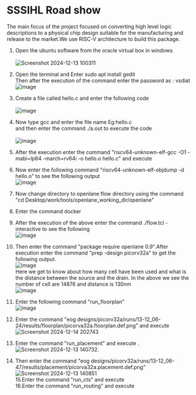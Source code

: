 # SSSIHL Road show
The main focus of the project focused on converting high level logic descriptions to a physical chip design suitable for the manufacturing and release to the market.We use RISC-V architecture to build this package.<br />
1. Open the ubuntu software from the oracle virtual box in windows <br /> <br />
![Screenshot 2024-12-13 100311](https://github.com/user-attachments/assets/1e43c276-b44b-4370-8dfc-cf3b2faac189) <br />
2. Open the terminal and Enter sudo apt install gedit <br /> Then after the execution of the command enter the password as : vsdiat <br />
![image](https://github.com/user-attachments/assets/22dedc56-cdb7-4fe2-b1ab-eb38ace7ef85)<br />
3. Create a file called hello.c and enter  the following code  <br />  <br />
![image](https://github.com/user-attachments/assets/dc4c1eaa-562c-4503-bb5d-09311979c8dc)<br />
4. Now type gcc and enter the file name Eg:hello.c <br /> and then enter the command ./a.out to execute the code <br /><br />
![image](https://github.com/user-attachments/assets/2b3422c1-e714-4896-8db3-a3116115e1e8)<br />
5. After the execution enter the command "riscv64-unknown-elf-gcc -O1 -mabi=lp64 -march=rv64i -o hello.o hello.c" and execute<br />
6. Now enter the following command "riscv64-unknown-elf-objdump -d hello.o" to see the following output<br />
![image](https://github.com/user-attachments/assets/36fee32a-dc81-4431-8c1d-6ce3abb6de86)<br />
7. Now change directory to openlane flow directory using the command "cd Desktop/work/tools/openlane_working_dir/openlane"<br />
8. Enter the command docker<br />
9. After the execution of the above enter the command ./flow.tcl -interactive to see the following<br />
![image](https://github.com/user-attachments/assets/02a97152-e0a1-4933-bd7b-5d02d132d0f5)<br />
10. Then enter the command "package require openlane 0.9".After execution enter the command "prep -design picorv32a" to get the following output.<br />
![image](https://github.com/user-attachments/assets/821211e1-742e-46e7-a6fb-da36abaedf17)<br />
Here we get to know about how many cell have been used and what is the distance between the source and the drain. In the above we see the number of cell are 14876 and distance is 130nm<br />
![image](https://github.com/user-attachments/assets/b8fc2379-c271-488e-9c0d-c4f5ca76bae6)<br />
11. Enter the following command "run_floorplan"<br />
![image](https://github.com/user-attachments/assets/4a811e73-ad25-4bf5-8da8-63aaf000ffd3)<br />
12. Enter the command "eog designs/picorv32a/runs/13-12_06-24/results/floorplan/picorva32a.floorplan.def.png" and execute <br />
![Screenshot 2024-12-14 202743](https://github.com/user-attachments/assets/8c822e76-536e-4d57-852d-0119ec4513c9)<br />
13. Enter the command "run_placement" and execute .<br />
![Screenshot 2024-12-13 140732](https://github.com/user-attachments/assets/388b5d3b-03af-43af-a235-36f8d3b368cf).<br />

14. Then enter the command "eog designs/picorv32a/runs/13-12_06-47/results/placement/picorva32a.placement.def.png"<br />
![Screenshot 2024-12-13 140851](https://github.com/user-attachments/assets/7e8730c0-d4b4-4fcf-bde1-b296d42c1ed4)<br />
15.Enter the command "run_cts" and execute<br />
16.Enter the command "run_routing" and execute<br />


